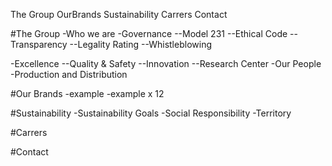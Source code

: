 The Group
OurBrands
Sustainability
Carrers
Contact

#The Group
-Who we are
-Governance
--Model 231
--Ethical Code
--Transparency
--Legality Rating
--Whistleblowing

-Excellence
--Quality & Safety
--Innovation
--Research Center
-Our People
-Production and Distribution

#Our Brands
-example
-example
x 12

#Sustainability
-Sustainability Goals
-Social Responsibility
-Territory

#Carrers

#Contact